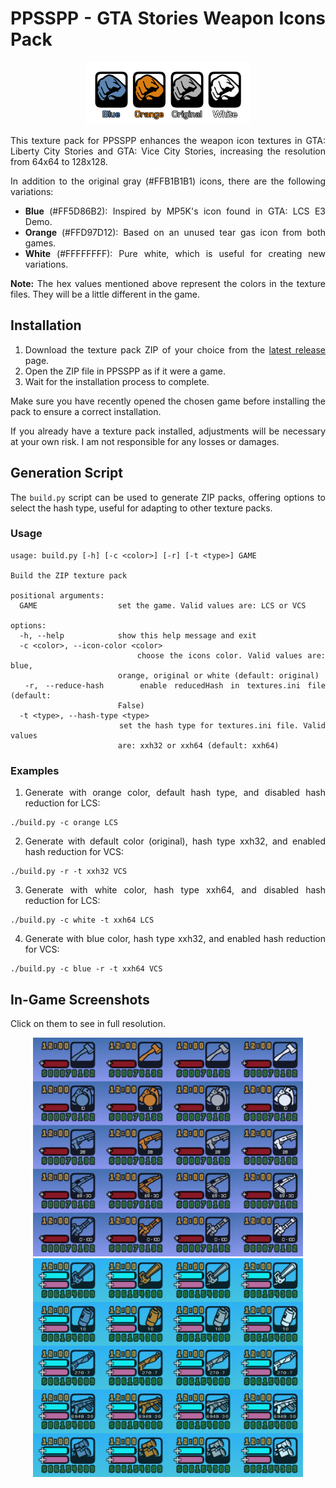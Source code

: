 <div align="justify">

# PPSSPP - GTA Stories Weapon Icons Pack
<p align="center">
    <img src="./images/logo.webp" width="auto" height="100">
</p>

This texture pack for PPSSPP enhances the weapon icon textures in GTA: Liberty City Stories and GTA: Vice City Stories, increasing the resolution from 64x64 to 128x128.

In addition to the original gray (#FFB1B1B1) icons, there are the following variations:

- **Blue** (#FF5D86B2): Inspired by MP5K's icon found in GTA: LCS E3 Demo.
- **Orange** (#FFD97D12): Based on an unused tear gas icon from both games.
- **White** (#FFFFFFFF): Pure white, which is useful for creating new variations.

**Note:** The hex values ​​mentioned above represent the colors in the texture files. They will be a little different in the game.

## Installation

1. Download the texture pack ZIP of your choice from the [latest release](https://github.com/santiago046/ppsspp-gta-stories-weapon-icons-pack/releases/latest) page.
2. Open the ZIP file in PPSSPP as if it were a game.
3. Wait for the installation process to complete.

Make sure you have recently opened the chosen game before installing the pack to ensure a correct installation.

If you already have a texture pack installed, adjustments will be necessary at your own risk. I am not responsible for any losses or damages.

## Generation Script

The `build.py` script can be used to generate ZIP packs, offering options to select the hash type, useful for adapting to other texture packs.

### Usage

```
usage: build.py [-h] [-c <color>] [-r] [-t <type>] GAME

Build the ZIP texture pack

positional arguments:
  GAME                  set the game. Valid values are: LCS or VCS

options:
  -h, --help            show this help message and exit
  -c <color>, --icon-color <color>
                        choose the icons color. Valid values are: blue,
                        orange, original or white (default: original)
  -r, --reduce-hash     enable reducedHash in textures.ini file (default:
                        False)
  -t <type>, --hash-type <type>
                        set the hash type for textures.ini file. Valid values
                        are: xxh32 or xxh64 (default: xxh64)
```

### Examples

1. Generate with orange color, default hash type, and disabled hash reduction for LCS:
  ```
  ./build.py -c orange LCS
  ```

2. Generate with default color (original), hash type xxh32, and enabled hash reduction for VCS:
  ```
  ./build.py -r -t xxh32 VCS
  ```

3. Generate with white color, hash type xxh64, and disabled hash reduction for LCS:
  ```
  ./build.py -c white -t xxh64 LCS
  ```

4. Generate with blue color, hash type xxh32, and enabled hash reduction for VCS:
  ```
  ./build.py -c blue -r -t xxh64 VCS
  ```

## In-Game Screenshots

Click on them to see in full resolution.

<p align="middle">
    <img src="https://raw.githubusercontent.com/santiago046/ppsspp-gta-stories-weapon-icons-pack/main/images/lcs_ingame.webp" width="auto" height="350">
    <img src="https://raw.githubusercontent.com/santiago046/ppsspp-gta-stories-weapon-icons-pack/main/images/vcs_ingame.webp" width="auto" height="350">
</p>

</div>
